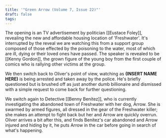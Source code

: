 ```yaml
---
title: '"Green Arrow (Volume 7, Issue 22)"'
draft: false
tags:
---
```

The opening is an TV advertisement by politician [[Eustace Foley]], revealing the new and affordable housing location of 'Freshwater'. It's interrupted by the reveal we are watching this from a support group composed of those effected by the poisoning to the water, most of which are ill, dying or their loved ones have passed. The speaker is revealed to be [[Kenny Gordon]], the grown figure of the young boy from the first couple of comics who is rallying other victims at the group.

We then switch back to Oliver's point of view, watching as **(INSERT NAME HERE)** is being arrested and taken away by the police. He's briefly questioned but is brushed off as just another dumb billionaire and dismissed with a simple request to come back for further questioning.

We switch again to Detective [[Benny Benítez]], who is currently investigating the abandoned town of Freshwater with her dog, Arrow. She is swarmed by armed figures, all dressed in the gear of the Freshwater killer; she makes an attempt to fight back but her and Arrow are quickly overrun. Oliver arrives a bit after this, and finds Benítez's car abandoned and Arrow injured and hiding by it, he puts Arrow in the car before going in search of what's happening.